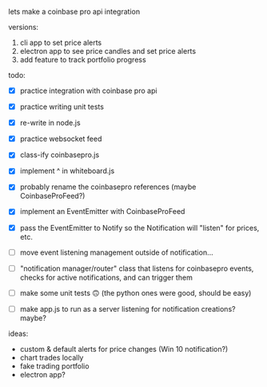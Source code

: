 lets make a coinbase pro api integration


versions:
1. cli app to set price alerts
2. electron app to see price candles and set price alerts
3. add feature to track portfolio progress


todo:
- [x] practice integration with coinbase pro api
- [x] practice writing unit tests
- [x] re-write in node.js
- [x] practice websocket feed
- [x] class-ify coinbasepro.js
- [x] implement ^ in whiteboard.js
- [x] probably rename the coinbasepro references (maybe CoinbaseProFeed?)
- [x] implement an EventEmitter with CoinbaseProFeed
- [x] pass the EventEmitter to Notify so the Notification will "listen" for prices, etc.
- [ ] move event listening management outside of notification...
- [ ] "notification manager/router" class that listens for coinbasepro events, checks for active notifications, and can trigger them
- [ ] make some unit tests 🙃 (the python ones were good, should be easy)
- [ ] make app.js to run as a server listening for notification creations? maybe?


ideas:
* custom & default alerts for price changes (Win 10 notification?)
* chart trades locally
* fake trading portfolio
* electron app?
